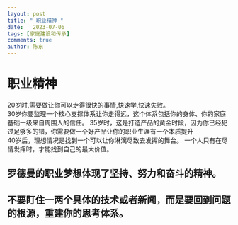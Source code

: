 ```yaml
---
layout: post
title: " 职业精神 "
date:   2023-07-06
tags: [家庭建设和传承]
comments: true
author: 陈东
---
```




# 职业精神

  20岁时,需要做让你可以走得很快的事情,快速学,快速失败。<br>
30岁你要监理一个核心支撑体系让你走得远，这个体系包括你的身体、你的家庭基础一级来自周围人的信任。
35岁时，这是打造产品的黄金时段，因为你已经犯过足够多的错，你需要做一个好产品让你的职业生涯有一个本质提升<br>
40岁后，理想情况是找到一个可以让你淋漓尽致去发挥的舞台。
一个人只有在尽情发挥时，才能找到自己的最大价值。

## 罗德曼的职业梦想体现了坚持、努力和奋斗的精神。

## 不要盯住一两个具体的技术或者新闻，而是要回到问题的根源，重建你的思考体系。
